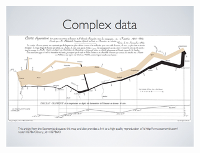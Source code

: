 [![Photo of Complex Data slide showing Napoleon's unsuccessful invasion of Russia in 1812](images/complexdatapresentation.png)](https://github.com/clarkdatalabs/complex_mapping)
